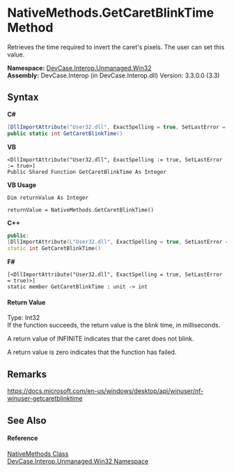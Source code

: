 # NativeMethods.GetCaretBlinkTime Method 
 

Retrieves the time required to invert the caret's pixels. The user can set this value.

**Namespace:**&nbsp;<a href="N_DevCase_Interop_Unmanaged_Win32">DevCase.Interop.Unmanaged.Win32</a><br />**Assembly:**&nbsp;DevCase.Interop (in DevCase.Interop.dll) Version: 3.3.0.0 (3.3)

## Syntax

**C#**<br />
``` C#
[DllImportAttribute("User32.dll", ExactSpelling = true, SetLastError = true)]
public static int GetCaretBlinkTime()
```

**VB**<br />
``` VB
<DllImportAttribute("User32.dll", ExactSpelling := true, SetLastError := true>]
Public Shared Function GetCaretBlinkTime As Integer
```

**VB Usage**<br />
``` VB Usage
Dim returnValue As Integer

returnValue = NativeMethods.GetCaretBlinkTime()
```

**C++**<br />
``` C++
public:
[DllImportAttribute(L"User32.dll", ExactSpelling = true, SetLastError = true)]
static int GetCaretBlinkTime()
```

**F#**<br />
``` F#
[<DllImportAttribute("User32.dll", ExactSpelling = true, SetLastError = true)>]
static member GetCaretBlinkTime : unit -> int 

```


#### Return Value
Type: Int32<br />If the function succeeds, the return value is the blink time, in milliseconds. 

 A return value of INFINITE indicates that the caret does not blink. 

 A return value is zero indicates that the function has failed.

## Remarks
<a href="https://docs.microsoft.com/en-us/windows/desktop/api/winuser/nf-winuser-getcaretblinktime" target="_blank">https://docs.microsoft.com/en-us/windows/desktop/api/winuser/nf-winuser-getcaretblinktime</a>

## See Also


#### Reference
<a href="T_DevCase_Interop_Unmanaged_Win32_NativeMethods">NativeMethods Class</a><br /><a href="N_DevCase_Interop_Unmanaged_Win32">DevCase.Interop.Unmanaged.Win32 Namespace</a><br />